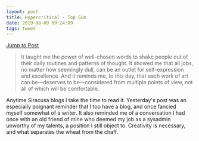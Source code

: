 ```yaml
---
layout: post
title: Hypercritical - Top Gun
date: 2019-08-09 09:24:09
tags: tweet
---
```

[Jump to Post](http://hypercritical.co/2019/08/08/top-gun)

> It taught me the power of well-chosen words to shake people out of their daily routines and patterns of thought. It showed me that all jobs, no matter how seemingly dull, can be an outlet for self-expression and excellence. And it reminds me, to this day, that each work of art can be—deserves to be—considered from multiple points of view, not all of which will be comfortable.

Anytime Siracusa blogs I take the time to read it. Yesterday's post was an especially poignant reminder that I too have a blog, and once fancied myself somewhat of a writer. It also reminded me of a conversation I had once with an old friend of mine who deemed my job as a sysadmin unworthy of my talents, a position I still object to. Creativity is necessary, and what separates the wheat from the chaff. 
